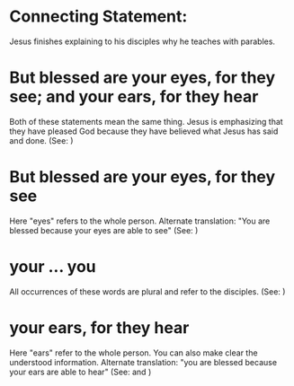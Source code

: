 
# Connecting Statement:
Jesus finishes explaining to his disciples why he teaches with parables.

# But blessed are your eyes, for they see; and your ears, for they hear
Both of these statements mean the same thing. Jesus is emphasizing that they have pleased God because they have believed what Jesus has said and done. (See: )

# But blessed are your eyes, for they see
Here "eyes" refers to the whole person. Alternate translation: "You are blessed because your eyes are able to see" (See: )

# your ... you
All occurrences of these words are plural and refer to the disciples. (See: )

# your ears, for they hear
Here "ears" refer to the whole person. You can also make clear the understood information. Alternate translation: "you are blessed because your ears are able to hear" (See:  and )